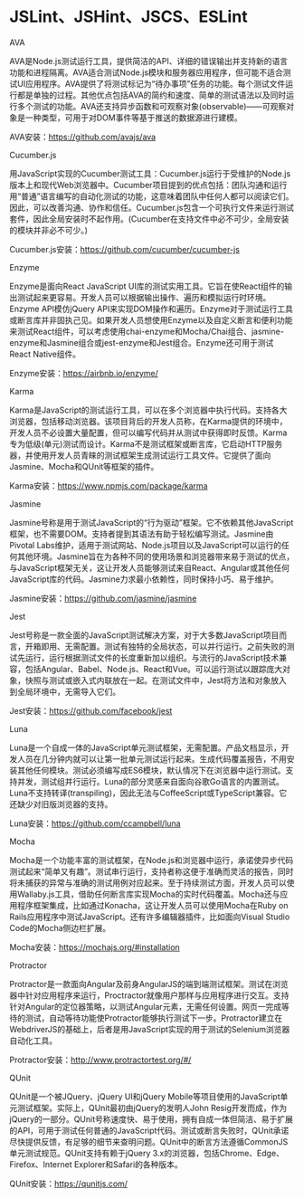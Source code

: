 # JSLint、JSHint、JSCS、ESLint

AVA

AVA是Node.js测试运行工具，提供简洁的API、详细的错误输出并支持新的语言功能和进程隔离。AVA适合测试Node.js模块和服务器应用程序，但可能不适合测试UI应用程序。AVA提供了将测试标记为“待办事项”任务的功能。每个测试文件运行都是单独的过程。其他优点包括AVA的简约和速度、简单的测试语法以及同时运行多个测试的功能。AVA还支持异步函数和可观察对象(observable)——可观察对象是一种类型，可用于对DOM事件等基于推送的数据源进行建模。

AVA安装：https://github.com/avajs/ava

Cucumber.js

用JavaScript实现的Cucumber测试工具：Cucumber.js运行于受维护的Node.js版本上和现代Web浏览器中。Cucumber项目提到的优点包括：团队沟通和运行用“普通”语言编写的自动化测试的功能，这意味着团队中任何人都可以阅读它们。因此，可以改善沟通、协作和信任。Cucumber.js包含一个可执行文件来运行测试套件，因此全局安装时不起作用。(Cucumber在支持文件中必不可少，全局安装的模块并非必不可少。)

Cucumber.js安装：https://github.com/cucumber/cucumber-js

Enzyme

Enzyme是面向React JavaScript UI库的测试实用工具。它旨在使React组件的输出测试起来更容易。开发人员可以根据输出操作、遍历和模拟运行时环境。Enzyme API模仿jQuery API来实现DOM操作和遍历。Enzyme对于测试运行工具或断言库并非固执己见。如果开发人员想使用Enzyme以及自定义断言和便利功能来测试React组件，可以考虑使用chai-enzyme和Mocha/Chai组合、jasmine-enzyme和Jasmine组合或jest-enzyme和Jest组合。Enzyme还可用于测试React Native组件。

Enzyme安装：https://airbnb.io/enzyme/

Karma

Karma是JavaScript的测试运行工具，可以在多个浏览器中执行代码。支持各大浏览器，包括移动浏览器。该项目背后的开发人员称，在Karma提供的环境中，开发人员不必设置大量配置，但可以编写代码并从测试中获得即时反馈。Karma专为低级(单元)测试而设计。Karma不是测试框架或断言库，它启动HTTP服务器，并使用开发人员青睐的测试框架生成测试运行工具文件。它提供了面向Jasmine、Mocha和QUnit等框架的插件。

Karma安装：https://www.npmjs.com/package/karma

Jasmine

Jasmine号称是用于测试JavaScript的“行为驱动”框架。它不依赖其他JavaScript框架，也不需要DOM。支持者提到其语法有助于轻松编写测试。Jasmine由Pivotal Labs维护，适用于测试网站、Node.js项目以及JavaScript可以运行的任何其他环境。Jasmine旨在为各种不同的使用场景和浏览器带来易于测试的优点，与JavaScript框架无关，这让开发人员能够测试来自React、Angular或其他任何JavaScript库的代码。Jasmine力求最小依赖性，同时保持小巧、易于维护。

Jasmine安装：https://github.com/jasmine/jasmine

Jest

Jest号称是一款全面的JavaScript测试解决方案，对于大多数JavaScript项目而言，开箱即用、无需配置。测试有独特的全局状态，可以并行运行。之前失败的测试先运行，运行根据测试文件的长度重新加以组织。与流行的JavaScript技术兼容，包括Angular、Babel、Node.js、React和Vue。可以运行测试以跟踪庞大对象，快照与测试或嵌入式内联放在一起。在测试文件中，Jest将方法和对象放入到全局环境中，无需导入它们。

Jest安装：https://github.com/facebook/jest

Luna

Luna是一个自成一体的JavaScript单元测试框架，无需配置。产品文档显示，开发人员在几分钟内就可以让第一批单元测试运行起来。生成代码覆盖报告，不用安装其他任何模块。测试必须编写成ES6模块，默认情况下在浏览器中运行测试。支持并发，测试组并行运行。Luna的部分灵感来自面向谷歌Go语言的内置测试。Luna不支持转译(transpiling)，因此无法与CoffeeScript或TypeScript兼容。它还缺少对旧版浏览器的支持。

Luna安装：https://github.com/ccampbell/luna

Mocha

Mocha是一个功能丰富的测试框架，在Node.js和浏览器中运行，承诺使异步代码测试起来“简单又有趣”。测试串行运行，支持者称这便于准确而灵活的报告，同时将未捕获的异常与准确的测试用例对应起来。至于持续测试方面，开发人员可以使用Wallaby.js工具，借助任何断言库实现Mocha的实时代码覆盖。Mocha还与应用程序框架集成，比如通过Konacha，这让开发人员可以使用Mocha在Ruby on Rails应用程序中测试JavaScript。还有许多编辑器插件，比如面向Visual Studio Code的Mocha侧边栏扩展。

Mocha安装：https://mochajs.org/#installation

Protractor

Protractor是一款面向Angular及前身AngularJS的端到端测试框架。测试在浏览器中针对应用程序来运行，Proctractor就像用户那样与应用程序进行交互。支持针对Angular的定位器策略，以测试Angular元素，无需任何设置。网页一完成等待的测试，自动等待功能使Protractor能够执行测试下一步。Protractor建立在WebdriverJS的基础上，后者是用JavaScript实现的用于测试的Selenium浏览器自动化工具。

Protractor安装：http://www.protractortest.org/#/

QUnit

QUnit是一个被JQuery、jQuery UI和jQuery Mobile等项目使用的JavaScript单元测试框架。实际上，QUnit最初由jQuery的发明人John Resig开发而成，作为jQuery的一部分。QUnit号称速度快、易于使用，拥有自成一体但简洁、易于扩展的API，可用于测试任何普通的JavaScript代码。测试或断言失败时，QUnit承诺尽快提供反馈，有足够的细节来查明问题。QUnit中的断言方法遵循CommonJS单元测试规范。QUnit支持有赖于jQuery 3.x的浏览器，包括Chrome、Edge、Firefox、Internet Explorer和Safari的各种版本。

QUnit安装：https://qunitjs.com/
